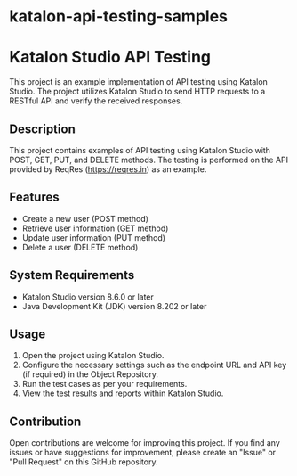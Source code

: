 # katalon-api-testing-samples

# Katalon Studio API Testing

This project is an example implementation of API testing using Katalon Studio. The project utilizes Katalon Studio to send HTTP requests to a RESTful API and verify the received responses.

## Description

This project contains examples of API testing using Katalon Studio with POST, GET, PUT, and DELETE methods. The testing is performed on the API provided by ReqRes (https://reqres.in) as an example.

## Features

- Create a new user (POST method)
- Retrieve user information (GET method)
- Update user information (PUT method)
- Delete a user (DELETE method)

## System Requirements

- Katalon Studio version 8.6.0 or later
- Java Development Kit (JDK) version 8.202 or later

## Usage

1. Open the project using Katalon Studio.
2. Configure the necessary settings such as the endpoint URL and API key (if required) in the Object Repository.
3. Run the test cases as per your requirements.
4. View the test results and reports within Katalon Studio.

## Contribution

Open contributions are welcome for improving this project. If you find any issues or have suggestions for improvement, please create an "Issue" or "Pull Request" on this GitHub repository.


